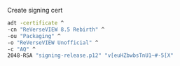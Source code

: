 Create signing cert

```sh
adt -certificate ^
-cn "ReVerseVIEW 8.5 Rebirth" ^
-ou "Packaging" ^
-o "ReVerseVIEW Unofficial" ^
-c "AQ" ^
2048-RSA "signing-release.p12" "v[euHZbwbsTnU1~#-5[X"
```